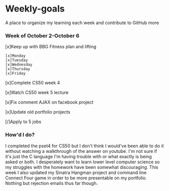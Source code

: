 # Weekly-goals
A place to organize my learning each week and contribute to GitHub more

### Week of October 2-October 6

[x]Keep up with BBG Fitness plan and lifting

    [x]Monday
    [x]Tuesday
    [x]Wednesday
    [x]Thursday
    [x]Friday

[x]Complete CS50 week 4

[x]Watch CS50 week 5 lecture

[x]Fix comment AJAX on facebook project

[x]Update old portfolio projects

[/]Apply to 5 jobs

### How'd I do?
I completed the pset4 for CS50 but I don't think I would've been able to do it without watching a walkthrough of the answer on youtube. I'm not sure if it's just the C language I'm having trouble with or what exactly is being asked or both. I desperately want to learn lower level computer science so my struggles with the homework have been somewhat discouraging. This week I also updated my Sinatra Hangman project and command line Connect Four game in order to be more presentable on my portfolio. Nothing but rejection emails thus far though.